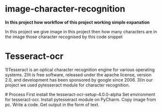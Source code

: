 # image-character-recognition
<b>In this project how workflow of this project working simple expanation</b>

<p>In this project we give image in this project then how many characters are in the image those character recognised by this code snippet</p>

# Tesseract-ocr
<p>1)Tesseract is an optical character recognition engine for various operating systems.  
2)It is free software, released under the apache license, version 2.0, and development has been sponsored by google since 2006.
3)In our project we used pytesseract module for character recognition.</p>
# Process  
   First install the tesseract-ocr-setup-4.0.0-alpha
   Set environment for tesseract-ocr.
   Install pytesseract module on PyCharm. 
   Copy image from pc. 
   Write a code.
   Get output in the form of text.





